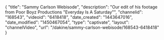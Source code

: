 {
    "title": "Sammy Carlson Webisode",
    "description": "Our edit of his footage from Poor Boyz Productions \"Everyday Is A Saturday\"",
    "channelid": "168543",
    "videoid": "6418418",
    "date_created": "1443647016",
    "date_modified": "1450467054",
    "type": "captivate",
    "layout": "channelVideo",
    "url": "\/dakine\/sammy-carlson-webisode\/168543-6418418"
}